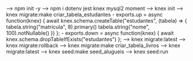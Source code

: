 --> npm init -y
--> npm i dotenv jest knex mysql2 moment
--> knex init
--> knex migrate:make criar_tabela_estudantes
    - exports.up = async function(knex) {
        await knex.schema.createTable("estudantes", (tabela) => {
            tabela.string("matricula", 8).primary()
            tabela.string("nome", 100).notNullable()
        })
      };
    - exports.down = async function(knex) {
        await knex.schema.dropTableIfExists("estudantes")
      };
--> knex migrate:latest
--> knex migrate:rollback
--> knex migrate:make criar_tabela_livros
--> knex migrate:latest
--> knex seed:make seed_alugueis
--> knex seed:run